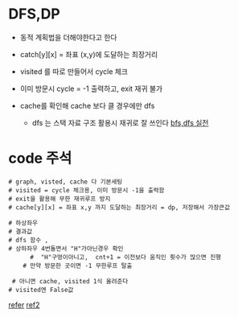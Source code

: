 # DFS,DP

- 동적 계획법을 더해야한다고 한다
- catch[y][x] = 좌표 (x,y)에 도달하는 최장거리
- visited 를 따로 만들어서 cycle 체크
- 이미 방문시 cycle = -1 출력하고, exit 재귀 불가
- cache를 확인해 cache 보다 클 경우에만 dfs

  - dfs 는 스택 자료 구조 활용시 재귀로 잘 쓰인다
    [bfs,dfs 실전](https://velog.io/@bbirong/3-1.-DFSBFS-%EA%B0%9C%EB%85%90-%EC%8B%A4%EC%A0%84-%EB%AC%B8%EC%A0%9C)

# code 주석

```
# graph, visted, cache 다 기본세팅
# visited = cycle 체크용, 이미 방문시 -1을 출력함
# exit을 활용해 무한 재귀루프 방지
# cache[y][x] = 좌표 x,y 까지 도달하는 최장거리 = dp, 저장해서 가장큰값

# 하상좌우
# 결과값
# dfs 함수 ,
# 상하좌우 4번돌면서 "H"가아닌경우 확인
      #  "H"구멍이아니고,  cnt+1 = 이전보다 움직인 횟수가 많으면 진행
    # 만약 방문한 곳이면 -1 무한루프 탈출

 # 아니면 cache, visited 1식 올려준다
# visited엔 False값
```

[refer](https://kimeunh3.github.io/problem%20solving/boj_1103/)
[ref2](https://hillier.tistory.com/65)

